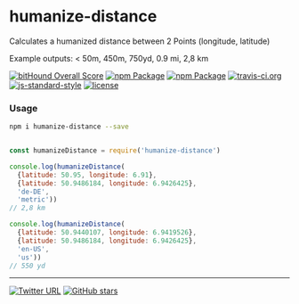 humanize-distance
====

Calculates a humanized distance between 2 Points (longitude, latitude)

Example outputs: < 50m, 450m, 750yd, 0.9 mi, 2,8 km

[![bitHound Overall Score](https://www.bithound.io/github/stockulus/humanize-distance/badges/score.svg)](https://www.bithound.io/github/stockulus/humanize-distance) [![npm Package](https://img.shields.io/npm/dm/humanize-distance.svg)](https://www.npmjs.com/package/humanize-distance) [![npm Package](https://img.shields.io/npm/v/humanize-distance.svg)](https://www.npmjs.com/package/humanize-distance) [![travis-ci.org](https://travis-ci.org/stockulus/humanize-distance.svg)](https://travis-ci.org/stockulus/humanize-distance) [![js-standard-style](https://img.shields.io/badge/code%20style-standard-brightgreen.svg)](http://standardjs.com/) [![license](https://img.shields.io/npm/l/humanize-distance.svg?maxAge=2592000)](https://opensource.org/licenses/MIT)

### Usage

```bash
npm i humanize-distance --save
```

```js

const humanizeDistance = require('humanize-distance')

console.log(humanizeDistance(
  {latitude: 50.95, longitude: 6.91},
  {latitude: 50.9486184, longitude: 6.9426425},
  'de-DE',
  'metric'))
// 2,8 km

console.log(humanizeDistance(
  {latitude: 50.9440107, longitude: 6.9419526},
  {latitude: 50.9486184, longitude: 6.9426425},
  'en-US',
  'us'))
// 550 yd

```

---
[![Twitter URL](https://img.shields.io/twitter/url/http/shields.io.svg?style=social&maxAge=2592000)](https://twitter.com/stockulus) [![GitHub stars](https://img.shields.io/github/stars/stockulus/humanize-distance.svg?style=social&label=Star)](https://github.com/stockulus/humanize-distance)
